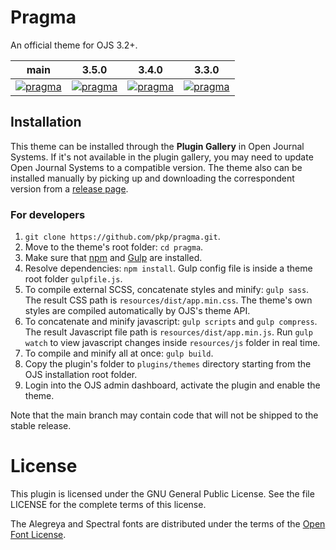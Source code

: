 # Pragma

An official theme for OJS 3.2+.


| main                                                                                                                                      | 3.5.0                                                                                                                                                     | 3.4.0                                                                                                                                                     | 3.3.0                                                                                                                                                     |
|-------------------------------------------------------------------------------------------------------------------------------------------|-----------------------------------------------------------------------------------------------------------------------------------------------------------|-----------------------------------------------------------------------------------------------------------------------------------------------------------|-----------------------------------------------------------------------------------------------------------------------------------------------------------|
| [![pragma](https://github.com/pkp/pragma/actions/workflows/main.yml/badge.svg)](https://github.com/pkp/pragma/actions/workflows/main.yml) | [![pragma](https://github.com/pkp/pragma/actions/workflows/stable-3_5_0.yml/badge.svg)](https://github.com/pkp/pragma/actions/workflows/stable-3_5_0.yml) | [![pragma](https://github.com/pkp/pragma/actions/workflows/stable-3_4_0.yml/badge.svg)](https://github.com/pkp/pragma/actions/workflows/stable-3_4_0.yml) | [![pragma](https://github.com/pkp/pragma/actions/workflows/stable-3_3_0.yml/badge.svg)](https://github.com/pkp/pragma/actions/workflows/stable-3_3_0.yml) |                                                                                                                                                                                 | ---                                                                                                                                                                                                       | ---                                                                                                                                                                                                       |

## Installation
This theme can be installed through the **Plugin Gallery** in Open Journal Systems. If it's not available in the plugin gallery, you may need to update Open Journal Systems to a compatible version. The theme also can be installed manually by picking up and downloading the correspondent version from a [release page](https://github.com/pkp/pragma/releases).

### For developers
1. `git clone https://github.com/pkp/pragma.git`.
2. Move to the theme's root folder: `cd pragma`.
3. Make sure that [npm](https://www.npmjs.com/get-npm) and [Gulp](https://gulpjs.com/) are installed.
4. Resolve dependencies: `npm install`. Gulp config file is inside a theme root folder `gulpfile.js`.
5. To compile external SCSS, concatenate styles and minify: `gulp sass`. The result CSS path is `resources/dist/app.min.css`. The theme's own styles are compiled automatically by OJS's theme API.
6. To concatenate and minify javascript: `gulp scripts` and `gulp compress`. The result Javascript file path is `resources/dist/app.min.js`. Run `gulp watch` to view javascript changes inside `resources/js` folder in real time.
7. To compile and minify all at once: `gulp build`.
8. Copy the plugin's folder to `plugins/themes` directory starting from the OJS installation root folder.
9. Login into the OJS admin dashboard, activate the plugin and enable the theme.

Note that the main branch may contain code that will not be shipped to the stable release.

# License
This plugin is licensed under the GNU General Public License. See the file LICENSE for the complete terms of this license.

The Alegreya and Spectral fonts are distributed under the terms of the [Open Font License](https://scripts.sil.org/cms/scripts/page.php?site_id=nrsi&id=OFL).
